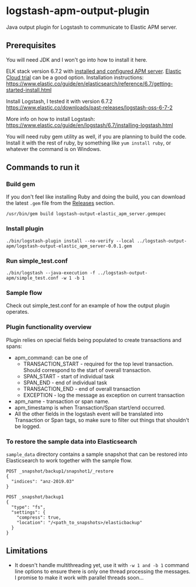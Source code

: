 # logstash-apm-output-plugin
Java output plugin for Logstash to communicate to Elastic APM server.

## Prerequisites
You will need JDK and I won't go into how to install it here.

ELK stack version 6.7.2 with [installed and configured APM server](https://www.elastic.co/guide/en/apm/server/6.7/installing.html). [Elastic Cloud trial](https://www.elastic.co/cloud/elasticsearch-service/signup) can be a good option. Installation instructions:
https://www.elastic.co/guide/en/elasticsearch/reference/6.7/getting-started-install.html

Install Logstash, I tested it with version 6.7.2
https://www.elastic.co/downloads/past-releases/logstash-oss-6-7-2

More info on how to install Logstash:
https://www.elastic.co/guide/en/logstash/6.7/installing-logstash.html

You will need ruby gem utility as well, if you are planning to build the code. Install it with the rest of ruby, by something like `yum install ruby`, or whatever the command is on Windows.

## Commands to run it
### Build gem
If you don't feel like installing Ruby and doing the build, you can download the latest `.gem` file from the [Releases](https://github.com/michaelhyatt/logstash-apm-output-plugin/releases) section.
```
/usr/bin/gem build logstash-output-elastic_apm_server.gemspec
```

### Install plugin
```
./bin/logstash-plugin install --no-verify --local ../logstash-output-apm/logstash-output-elastic_apm_server-0.0.1.gem
```

### Run simple_test.conf
```
./bin/logstash --java-execution -f ../logstash-output-apm/simple_test.conf -w 1 -b 1
```

### Sample flow
Check out simple_test.conf for an example of how the output plugin operates.

### Plugin functionality overview
Plugin relies on special fields being populated to create transactions and spans:
* apm_command: can be one of
  * TRANSACTION_START - required for the top level transaction. Should correspond to the start of overall transaction.
  * SPAN_START - start of individual task
  * SPAN_END - end of individual task
  * TRANSACTION_END - end of overall transaction
  * EXCEPTION - log the message as exception on current transaction
* apm_name - transaction or span name.
* apm_timestamp is when Transaction/Span start/end occurred.
* All the other fields in the logstash event will be translated into Transaction or Span tags, so make sure to filter out things that shouldn't be logged.

### To restore the sample data into Elasticsearch
`sample_data` directory contains a sample snapshot that can be restored into Elasticsearch to work together with the sample flow.
```
POST _snapshot/backup1/snapshot1/_restore
{
  "indices": "anz-2019.03"
}

POST _snapshot/backup1
{
  "type": "fs",
  "settings": {
    "compress": true,
    "location": "/<path_to_snapshots>/elasticbackup"
  }
}
```

## Limitations
* It doesn't handle multithreading yet, use it with `-w 1 and -b 1` command line options to ensure there is only one thread processing the messages. I promise to make it work with parallel threads soon...
